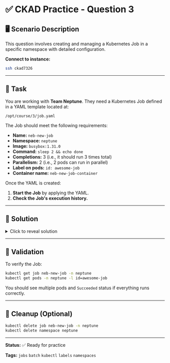 # ✅ CKAD Practice - Question 3

## 🖥️ Scenario Description

This question involves creating and managing a Kubernetes Job in a specific namespace with detailed configuration.

**Connect to instance:**

```bash
ssh ckad7326
```

---

## 🧩 Task

You are working with **Team Neptune**. They need a Kubernetes Job defined in a YAML template located at:

```
/opt/course/3/job.yaml
```

The Job should meet the following requirements:

* **Name:** `neb-new-job`
* **Namespace:** `neptune`
* **Image:** `busybox:1.31.0`
* **Command:** `sleep 2 && echo done`
* **Completions:** 3 (i.e., it should run 3 times total)
* **Parallelism:** 2 (i.e., 2 pods can run in parallel)
* **Label on pods:** `id: awesome-job`
* **Container name:** `neb-new-job-container`

Once the YAML is created:

1. **Start the Job** by applying the YAML.
2. **Check the Job's execution history.**

---

## 🧠 Solution

<details>
<summary>Click to reveal solution</summary>

### 1. Create the namespace (if not already exists):

```bash
kubectl create namespace neptune
```

### 2. Create the job YAML at `/opt/course/3/job.yaml`:

```yaml
apiVersion: batch/v1
kind: Job
metadata:
  name: neb-new-job
  namespace: neptune
spec:
  completions: 3
  parallelism: 2
  template:
    metadata:
      labels:
        id: awesome-job
    spec:
      containers:
      - name: neb-new-job-container
        image: busybox:1.31.0
        command: ["/bin/sh", "-c", "sleep 2 && echo done"]
      restartPolicy: Never
```

### 3. Apply the Job:

```bash
kubectl apply -f /opt/course/3/job.yaml
```

### 4. Verify the job and pod history:

```bash
kubectl get jobs -n neptune
kubectl get pods -n neptune -l id=awesome-job
kubectl describe job neb-new-job -n neptune
```

</details>

---

## 📁 Validation

To verify the Job:

```bash
kubectl get job neb-new-job -n neptune
kubectl get pods -n neptune -l id=awesome-job
```

You should see multiple pods and `Succeeded` status if everything runs correctly.

---

## 🧹 Cleanup (Optional)

```bash
kubectl delete job neb-new-job -n neptune
kubectl delete namespace neptune
```

---

**Status:** ✅ Ready for practice

**Tags:** `jobs` `batch` `kubectl` `labels` `namespaces`
